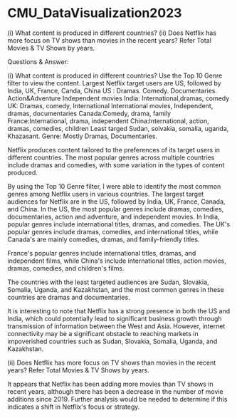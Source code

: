 # CMU_DataVisualization2023

(i) What content is produced in different countries? 
(ii) Does Netflix has more focus on TV shows than movies in the recent years? Refer Total Movies & TV Shows by years.


Questions & Answer:


(i) What content is produced in different countries? Use the Top 10 Genre filter to view the content.
Largest Netflix target users are US, followed by India, UK, France, Canda, China
US : Dramas. Comedy. Documentaries. Action&Adventure Independent movies
India: International,dramas, comedy
UK: Dramas, comedy, International
International movies, Independent, dramas, documentaries
Canada:Comedy, drama, family
France:International, drama, independent
China:International, action, dramas, comedies, children
Least targed Sudan, solvakia, somalia, uganda, Khazasant. Genre: Mostly Dramas, Documentaries.

Netflix produces content tailored to the preferences of its target users in different countries. The most popular genres across multiple countries include dramas and comedies, with some variation in the types of content produced.

By using the Top 10 Genre filter, I were able to identify the most common genres among Netflix users in various countries. The largest target audiences for Netflix are in the US, followed by India, UK, France, Canada, and China. In the US, the most popular genres include dramas, comedies, documentaries, action and adventure, and independent movies. In India, popular genres include international titles, dramas, and comedies. The UK's popular genres include dramas, comedies, and international titles, while Canada's are mainly comedies, dramas, and family-friendly titles. 

France's popular genres include international titles, dramas, and independent films, while China's include international titles, action movies, dramas, comedies, and children's films. 


The countries with the least targeted audiences are Sudan, Slovakia, Somalia, Uganda, and Kazakhstan, and the most common genres in these countries are dramas and documentaries.

It is interesting to note that Netflix has a strong presence in both the US and India, which could potentially lead to significant business growth through transmission of information between the West and Asia. However, internet connectivity may be a significant obstacle to reaching markets in impoverished countries such as Sudan, Slovakia, Somalia, Uganda, and Kazakhstan.

(ii) Does Netflix has more focus on TV shows than movies in the recent years? Refer Total Movies & TV Shows by years.

It appears that Netflix has been adding more movies than TV shows in recent years, although there has been a decrease in the number of movie additions since 2019. Further analysis would be needed to determine if this indicates a shift in Netflix's focus or strategy.
